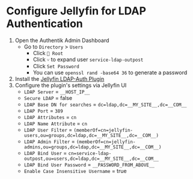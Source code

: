 # Configure Jellyfin for LDAP Authentication

1) Open the Authentik Admin Dashboard
    * Go to `Directory` > `Users`
      * Click `📁 Root`
      * Click `˅` to expand user `service-ldap-outpost`
      * Click `Set Password`
      * You can use `openssl rand -base64 36` to generate a password
1) Install the [Jellyfin LDAP-Auth Plugin](https://github.com/jellyfin/jellyfin-plugin-ldapauth#installation)
1) Configure the plugin's settings via Jellyfin UI
    * `LDAP Server` = `__HOST_IP__`
    * `Secure LDAP` = false
    * `LDAP Base DN for searches` = `dc=ldap,dc=__MY_SITE__,dc=__COM__`
    * `LDAP Port` = `389`
    * `LDAP Attributes` = `cn`
    * `LDAP Name Attribute` = `cn`
    * `LDAP User Filter` = `(memberOf=cn=jellyfin-users,ou=groups,dc=ldap,dc=__MY_SITE__,dc=__COM__)`
    * `LDAP Admin Filter` = `(memberOf=cn=jellyfin-admins,ou=groups,dc=ldap,dc=__MY_SITE__,dc=__COM__)`
    * `LDAP Bind User` = `cn=service-ldap-outpost,ou=users,dc=ldap,dc=__MY_SITE__,dc=__COM__`
    * `LDAP Bind User Password` = `__PASSWORD_FROM_ABOVE__`
    * `Enable Case Insensitive Username` = true
